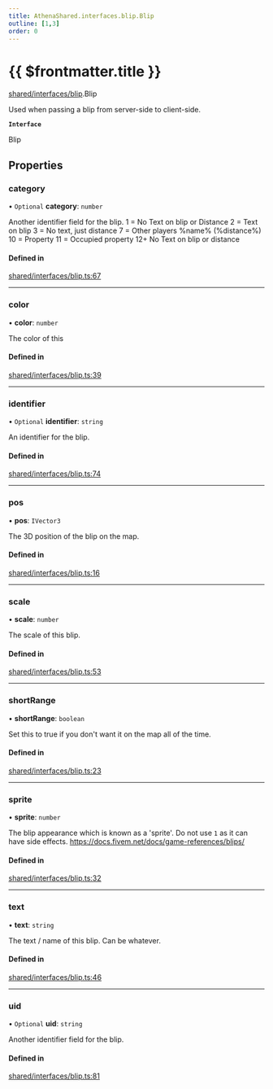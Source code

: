 ```yaml
---
title: AthenaShared.interfaces.blip.Blip
outline: [1,3]
order: 0
---
```


# {{ $frontmatter.title }}


[shared/interfaces/blip](../modules/shared_interfaces_blip.md).Blip

Used when passing a blip from server-side to client-side.

**`Interface`**

Blip

## Properties

### category

• `Optional` **category**: `number`

Another identifier field for the blip.
1 = No Text on blip or Distance
2 = Text on blip
3 = No text, just distance
7 = Other players %name% (%distance%)
10 = Property
11 = Occupied property
12+ No Text on blip or distance

#### Defined in

[shared/interfaces/blip.ts:67](https://github.com/Stuyk/altv-athena/blob/fc54439/src/core/shared/interfaces/blip.ts#L67)

___

### color

• **color**: `number`

The color of this

#### Defined in

[shared/interfaces/blip.ts:39](https://github.com/Stuyk/altv-athena/blob/fc54439/src/core/shared/interfaces/blip.ts#L39)

___

### identifier

• `Optional` **identifier**: `string`

An identifier for the blip.

#### Defined in

[shared/interfaces/blip.ts:74](https://github.com/Stuyk/altv-athena/blob/fc54439/src/core/shared/interfaces/blip.ts#L74)

___

### pos

• **pos**: `IVector3`

The 3D position of the blip on the map.

#### Defined in

[shared/interfaces/blip.ts:16](https://github.com/Stuyk/altv-athena/blob/fc54439/src/core/shared/interfaces/blip.ts#L16)

___

### scale

• **scale**: `number`

The scale of this blip.

#### Defined in

[shared/interfaces/blip.ts:53](https://github.com/Stuyk/altv-athena/blob/fc54439/src/core/shared/interfaces/blip.ts#L53)

___

### shortRange

• **shortRange**: `boolean`

Set this to true if you don't want it on the map all of the time.

#### Defined in

[shared/interfaces/blip.ts:23](https://github.com/Stuyk/altv-athena/blob/fc54439/src/core/shared/interfaces/blip.ts#L23)

___

### sprite

• **sprite**: `number`

The blip appearance which is known as a 'sprite'.
Do not use `1` as it can have side effects.
https://docs.fivem.net/docs/game-references/blips/

#### Defined in

[shared/interfaces/blip.ts:32](https://github.com/Stuyk/altv-athena/blob/fc54439/src/core/shared/interfaces/blip.ts#L32)

___

### text

• **text**: `string`

The text / name of this blip. Can be whatever.

#### Defined in

[shared/interfaces/blip.ts:46](https://github.com/Stuyk/altv-athena/blob/fc54439/src/core/shared/interfaces/blip.ts#L46)

___

### uid

• `Optional` **uid**: `string`

Another identifier field for the blip.

#### Defined in

[shared/interfaces/blip.ts:81](https://github.com/Stuyk/altv-athena/blob/fc54439/src/core/shared/interfaces/blip.ts#L81)
